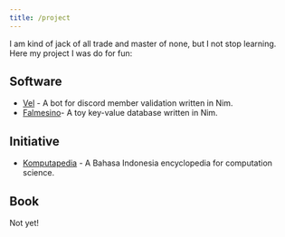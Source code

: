 ```yaml
---
title: /project
---
```


I am kind of jack of all trade and master of none, but I not stop learning. Here my project I was do for fun:

## Software

- [Vel](https://github.com/dromtek/vel) - A bot for discord member validation written in Nim.
- [Falmesino](https://github.com/edelsora)- A toy key-value database written in Nim.

## Initiative

- [Komputapedia](https://komputapedia.vercel.app) - A Bahasa Indonesia encyclopedia for computation science.

## Book

Not yet!